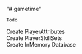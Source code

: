 "# gametime" 


    Todo
Create PlayerAttributes  
Create PlayerSkillSets  
Create InMemory Database  